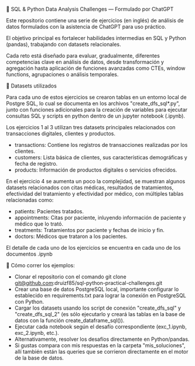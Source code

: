 🧠 SQL & Python Data Analysis Challenges — Formulado por ChatGPT

Este repositorio contiene una serie de ejercicios (en inglés) de análisis de datos formulados con la asistencia de ChatGPT para uso práctico. 

El objetivo principal es fortalecer habilidades intermedias en SQL y Python (pandas), trabajando con datasets relacionales.

Cada reto está diseñado para evaluar, gradualmente, diferentes competencias clave en análisis de datos, desde transformación y agregación hasta aplicación de funciones avanzadas como CTEs, window functions, agrupaciones o análisis temporales.

📁 Datasets utilizados

Para cada uno de estos ejercicios se crearon tablas en un entorno local de Postgre SQL, lo cual se documenta en los archivos "create_dfs_sql*.py", junto con funciones adicionales para la creación de variables para ejecutar consultas SQL y scripts en python dentro de un jupyter notebook (.ipynb).

Los ejercicios 1 al 3 utilizan tres datasets principales relacionados con transacciones digitales, clientes y productos.

- transactions: Contiene los registros de transacciones realizadas por los clientes.
- customers: Lista básica de clientes, sus características demográficas y fecha de registro.
- products: Información de productos digitales o servicios ofrecidos.

En el ejercicio 4 se aumenta un poco la complejidad, se muestran algunos datasets relacionados con citas médicas, resultados de tratamientos, efectividad del tratamiento y efectividad por médico, con múltiples tablas relacionadas como:
- patients: Pacientes tratados.
- appointments: Citas por paciente, inluyendo información de paciente y médico que lo trató.
- treatments: Tratamientos por paciente y fechas de inicio y fin.
- doctors: Médicos que trataron a los pacientes.

El detalle de cada uno de los ejercicios se encuentra en cada uno de los documentos .ipynb

🚀 Cómo correr los ejemplos:

- Clonar el repositorio con el comando git clone git@github.com:druizf85/sql-python-practical-challenges.git
- Crear una base de datos PostgreSQL local, importante configurar lo establecido en requirements.txt para lograr la conexión en PostgreSQL con Python.
- Cargar los datasets usando los script de conexión "create_dfs_sql" y "create_dfs_sql_2" (es sólo ejecutarlo y creará las tablas en la base de datos con la función create_dataframe_sql()).
- Ejecutar cada notebook según el desafío correspondiente (exc_1.ipynb, exc_2.ipynb, etc.).
- Alternativamente, resolver los desafíos directamente en Python/pandas.
- Si gustas compara con mis respuestas en la carpeta "mis_soluciones", allí también están las queries que se corrieron directamente en el motor de la base de datos.
